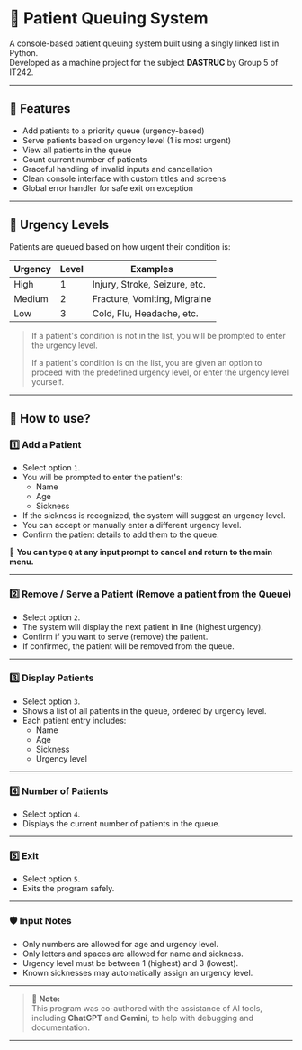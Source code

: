 # 🏥 Patient Queuing System  

A console-based patient queuing system built using a singly linked list in Python.  
Developed as a machine project for the subject **DASTRUC** by Group 5 of IT242.

---

## 📌 Features

- Add patients to a priority queue (urgency-based)
- Serve patients based on urgency level (1 is most urgent)
- View all patients in the queue
- Count current number of patients
- Graceful handling of invalid inputs and cancellation
- Clean console interface with custom titles and screens
- Global error handler for safe exit on exception

---

## 🧠 Urgency Levels

Patients are queued based on how urgent their condition is:

| Urgency | Level | Examples                        |
|---------|-------|---------------------------------|
| High    | 1     | Injury, Stroke, Seizure, etc.   |
| Medium  | 2     | Fracture, Vomiting, Migraine    |
| Low     | 3     | Cold, Flu, Headache, etc.       |

> If a patient's condition is not in the list, you will be
> prompted to enter the urgency level.
>
> If a patient's condition is on the list, you are given
> an option to proceed with the predefined urgency level,
> or enter the urgency level yourself.

---
## 📌 How to use?

### 1️⃣ Add a Patient

- Select option `1`.
- You will be prompted to enter the patient's:
  - Name
  - Age
  - Sickness
- If the sickness is recognized, the system will suggest an urgency level.
- You can accept or manually enter a different urgency level.
- Confirm the patient details to add them to the queue.

🛑 **You can type `Q` at any input prompt to cancel and return to the main menu.**

---

### 2️⃣ Remove / Serve a Patient (Remove a patient from the Queue)

- Select option `2`.
- The system will display the next patient in line (highest urgency).
- Confirm if you want to serve (remove) the patient.
- If confirmed, the patient will be removed from the queue.

---

### 3️⃣ Display Patients

- Select option `3`.
- Shows a list of all patients in the queue, ordered by urgency level.
- Each patient entry includes:
  - Name
  - Age
  - Sickness
  - Urgency level

---

### 4️⃣ Number of Patients

- Select option `4`.
- Displays the current number of patients in the queue.

---

### 5️⃣ Exit

- Select option `5`.
- Exits the program safely.

---

### 🛡️ Input Notes

- Only numbers are allowed for age and urgency level.
- Only letters and spaces are allowed for name and sickness.
- Urgency level must be between 1 (highest) and 3 (lowest).
- Known sicknesses may automatically assign an urgency level.

---

> 📝 **Note:**  
> This program was co-authored with the assistance of AI tools, including **ChatGPT** and **Gemini**, to help with debugging and documentation.

---


